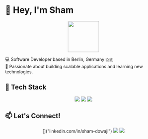 # 👋 Hey, I'm Sham

<p align="center">
  <img src="https://media.giphy.com/media/hvRJCLFzcasrR4ia7z/giphy.gif" width="100"/>
</p>

💻 Software Developer based in Berlin, Germany 🇩🇪  
🚀 Passionate about building scalable applications and learning new technologies.  

## 🔹 Tech Stack  
<p align="center">
  <img src="https://img.shields.io/badge/JavaScript-⚡️-yellow?style=flat-square" />
  <img src="https://img.shields.io/badge/React-⚛️-blue?style=flat-square" />
  <img src="https://img.shields.io/badge/Node.js-🟢-green?style=flat-square" />
</p>

## 📫 Let's Connect!  
<p align="center">
  []("linkedin.com/in/sham-dowaji")
    <img src="https://img.shields.io/badge/LinkedIn-%230077B5.svg?style=for-the-badge&logo=linkedin&logoColor=white" />
  </a>
  <a href="shamrdowaji@gmail.com">
    <img src="https://img.shields.io/badge/Email-%23D14836.svg?style=for-the-badge&logo=gmail&logoColor=white" />
  </a>
</p>
